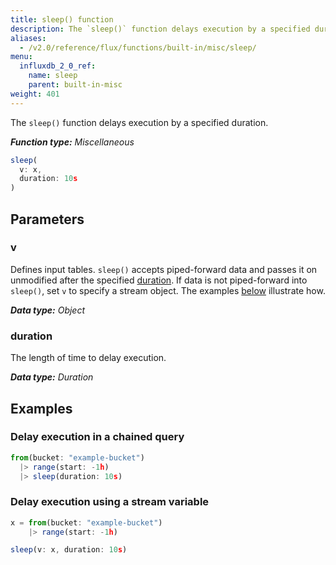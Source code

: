 ```yaml
---
title: sleep() function
description: The `sleep()` function delays execution by a specified duration.
aliases:
  - /v2.0/reference/flux/functions/built-in/misc/sleep/
menu:
  influxdb_2_0_ref:
    name: sleep
    parent: built-in-misc
weight: 401
---
```


The `sleep()` function delays execution by a specified duration.

_**Function type:** Miscellaneous_

```js
sleep(
  v: x,
  duration: 10s
)
```

## Parameters

### v
Defines input tables.
`sleep()` accepts piped-forward data and passes it on unmodified after the
specified [duration](#duration).
If data is not piped-forward into `sleep()`, set `v` to specify a stream object.
The examples [below](#examples) illustrate how.

_**Data type:** Object_

### duration
The length of time to delay execution.

_**Data type:** Duration_

## Examples

### Delay execution in a chained query
```js
from(bucket: "example-bucket")
  |> range(start: -1h)
  |> sleep(duration: 10s)
```

### Delay execution using a stream variable
```js
x = from(bucket: "example-bucket")
    |> range(start: -1h)

sleep(v: x, duration: 10s)
```
